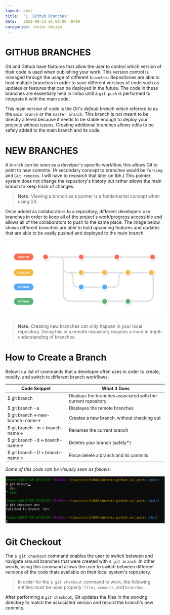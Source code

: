 ```yaml
---
layout: post
title:  "1. Github Branches"
date:   2021-09-23 01:00:00 -0700
categories: senior design
---
```

<html>
    <head>
        <link rel="stylesheet" type="text/css" href="./style2.css">
    </head>
</html>

#  GITHUB BRANCHES

Git and Github have features that allow the user to control which version of their code is used when publishing your work. This version control is managed through the usage of different `branches`. Repositories are able to host multiple branches in order to save different versions of code such as updates or features that can be deployed in the future. The code in these branches are essentially held in limbo until a `git push` is performed to integrate it with the main code. 

This main version of code is the Git's *default branch* which referred to as the `main branch` or the `master branch`. This branch is not meant to be directly altered because it needs to be stable enough to deploy your projects without issues. Creating additional branches allows edits to be safely added to the main branch and its code. 

# NEW BRANCHES

A `branch` can be seen as a develper's specific workflow, this allows Git to point to new commits. (A secondary concept to branches would be `forking` and `Git remotes`. I will have to research that later on tbh.) This pointer system does not change the repository's history but rather allows the main branch to keep track of changes. 
> **Note:** Viewing a branch as a pointer is a fundamental concept when using Git.

Once added as collaborators to a repository, different developers use branches in order to keep all of the project's work/progress accessible and allows all of the collaborators to push to the same place. The image below shows different branches are able to hold upcoming features and updates that are able to be easily pushed and deployed to the main branch.

![a Github branch workflow](/images/branch-workflow.png)

>**Note:** Creating new branches can only happen in your local repository. Doing this in a remote repository requires a more in depth understanding of branches. 

# How to Create a Branch

Below is a list of commands that a developer often uses in order to create, modify, and switch to different branch workflows.

| Code Snippet | What it Does | 
| --- | --- |
| $ git branch | Displays the branches associated with the current repository |
| $ git branch -a | Displayes the remote branches |
| $ git branch <-new-branch-name-> | Creates a new branch, without checking out|
| $ git branch -m <-branch-name-> | Renames the current branch |
| $ git branch -d <-branch-name-> | Deletes your branch (safely*) |
| $ git branch -D < branch-name > | Force delete a branch and its commits |

*Some of this code can be visually seen as follows:* 

![terminal view of above commands](/images/branch-checkout.png)

# Git Checkout

The `$ git checkout` command enables the user to switch between and navigate around branches that were created with `$ git branch`. In other words, using this command allows the user to switch between different versions of the code thats available on their local system's repository.

> In order for the `$ git checkout` command to work, the following entities must be used properly: `files`, `commits`, and `branches`.

After performing a `git checkout`, Git updates the files in the working directory to match the associated version and record the branch's new commits.


